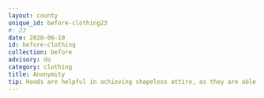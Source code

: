 ```yaml
---
layout: county 
unique_id: before-clothing23
#: 23
date: 2020-06-10
id: before-clothing
collection: before
advisory: do
category: clothing
title: Anonymity
tip: Hoods are helpful in achieving shapeless attire, as they are able to cover your head and protect from identification and aerial surveillance.
---
```

